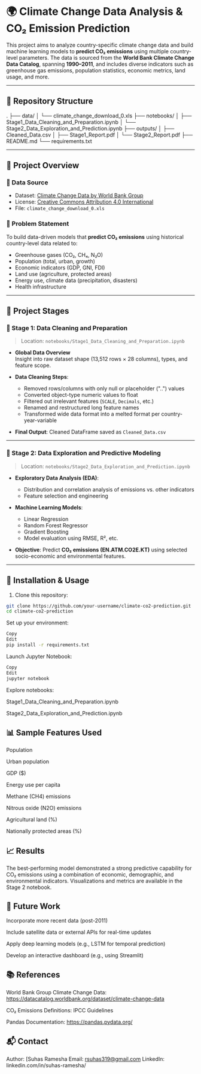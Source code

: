 # 🌍 Climate Change Data Analysis & CO₂ Emission Prediction

This project aims to analyze country-specific climate change data and build machine learning models to **predict CO₂ emissions** using multiple country-level parameters. The data is sourced from the **World Bank Climate Change Data Catalog**, spanning **1990–2011**, and includes diverse indicators such as greenhouse gas emissions, population statistics, economic metrics, land usage, and more.

---

## 📁 Repository Structure

.
├── data/
│ └── climate_change_download_0.xls
├── notebooks/
│ ├── Stage1_Data_Cleaning_and_Preparation.ipynb
│ └── Stage2_Data_Exploration_and_Prediction.ipynb
├── outputs/
│ ├── Cleaned_Data.csv
│ ├── Stage1_Report.pdf
│ └── Stage2_Report.pdf
├── README.md
└── requirements.txt

---

## 🧠 Project Overview

### 🔹 Data Source
- Dataset: [Climate Change Data by World Bank Group](https://datacatalog.worldbank.org/dataset/climate-change-data)
- License: [Creative Commons Attribution 4.0 International](https://creativecommons.org/licenses/by/4.0/)
- File: `climate_change_download_0.xls`

### 🔹 Problem Statement
To build data-driven models that **predict CO₂ emissions** using historical country-level data related to:
- Greenhouse gases (CO₂, CH₄, N₂O)
- Population (total, urban, growth)
- Economic indicators (GDP, GNI, FDI)
- Land use (agriculture, protected areas)
- Energy use, climate data (precipitation, disasters)
- Health infrastructure

---

## 🔄 Project Stages

### 📌 Stage 1: Data Cleaning and Preparation
> Location: `notebooks/Stage1_Data_Cleaning_and_Preparation.ipynb`

- **Global Data Overview**  
  Insight into raw dataset shape (13,512 rows × 28 columns), types, and feature scope.

- **Data Cleaning Steps**:
  - Removed rows/columns with only null or placeholder ("..") values
  - Converted object-type numeric values to float
  - Filtered out irrelevant features (`SCALE`, `Decimals`, etc.)
  - Renamed and restructured long feature names
  - Transformed wide data format into a melted format per country-year-variable

- **Final Output**: Cleaned DataFrame saved as `Cleaned_Data.csv`

---

### 📌 Stage 2: Data Exploration and Predictive Modeling
> Location: `notebooks/Stage2_Data_Exploration_and_Prediction.ipynb`

- **Exploratory Data Analysis (EDA)**:
  - Distribution and correlation analysis of emissions vs. other indicators
  - Feature selection and engineering

- **Machine Learning Models**:
  - Linear Regression
  - Random Forest Regressor
  - Gradient Boosting
  - Model evaluation using RMSE, R², etc.

- **Objective**: Predict **CO₂ emissions (EN.ATM.CO2E.KT)** using selected socio-economic and environmental features.

---

## 🧪 Installation & Usage

1. Clone this repository:
```bash
git clone https://github.com/your-username/climate-co2-prediction.git
cd climate-co2-prediction
```

Set up your environment:
```bash
Copy
Edit
pip install -r requirements.txt
```

Launch Jupyter Notebook:
```bash
Copy
Edit
jupyter notebook
```

Explore notebooks:

Stage1_Data_Cleaning_and_Preparation.ipynb

Stage2_Data_Exploration_and_Prediction.ipynb

## 📊 Sample Features Used
Population

Urban population

GDP ($)

Energy use per capita

Methane (CH4) emissions

Nitrous oxide (N2O) emissions

Agricultural land (%)

Nationally protected areas (%)

## 📈 Results
The best-performing model demonstrated a strong predictive capability for CO₂ emissions using a combination of economic, demographic, and environmental indicators. Visualizations and metrics are available in the Stage 2 notebook.

## 🚀 Future Work
Incorporate more recent data (post-2011)

Include satellite data or external APIs for real-time updates

Apply deep learning models (e.g., LSTM for temporal prediction)

Develop an interactive dashboard (e.g., using Streamlit)

## 📚 References
World Bank Group Climate Change Data: https://datacatalog.worldbank.org/dataset/climate-change-data

CO₂ Emissions Definitions: IPCC Guidelines

Pandas Documentation: https://pandas.pydata.org/

## 📬 Contact
Author: [Suhas Ramesha
Email: rsuhas319@gmail.com
LinkedIn: linkedin.com/in/suhas-ramesha/
